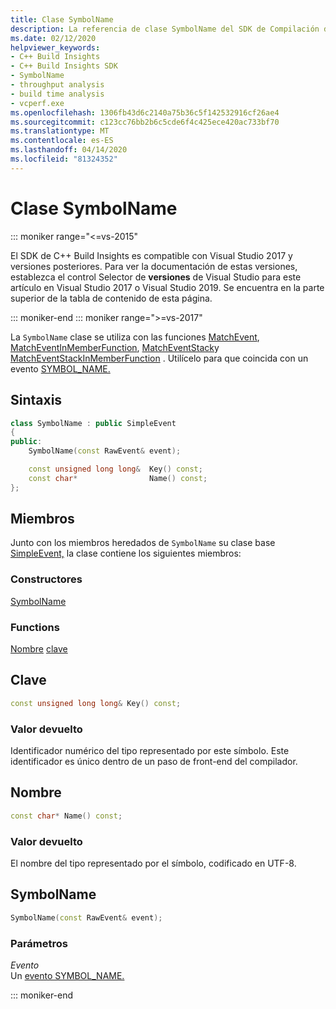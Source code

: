 ```yaml
---
title: Clase SymbolName
description: La referencia de clase SymbolName del SDK de Compilación de C++.
ms.date: 02/12/2020
helpviewer_keywords:
- C++ Build Insights
- C++ Build Insights SDK
- SymbolName
- throughput analysis
- build time analysis
- vcperf.exe
ms.openlocfilehash: 1306fb43d6c2140a75b36c5f142532916cf26ae4
ms.sourcegitcommit: c123cc76bb2b6c5cde6f4c425ece420ac733bf70
ms.translationtype: MT
ms.contentlocale: es-ES
ms.lasthandoff: 04/14/2020
ms.locfileid: "81324352"
---
```

# <a name="symbolname-class"></a>Clase SymbolName

::: moniker range="<=vs-2015"

El SDK de C++ Build Insights es compatible con Visual Studio 2017 y versiones posteriores. Para ver la documentación de estas versiones, establezca el control Selector de **versiones** de Visual Studio para este artículo en Visual Studio 2017 o Visual Studio 2019. Se encuentra en la parte superior de la tabla de contenido de esta página.

::: moniker-end
::: moniker range=">=vs-2017"

La `SymbolName` clase se utiliza con las funciones [MatchEvent](../functions/match-event.md), [MatchEventInMemberFunction](../functions/match-event-in-member-function.md), [MatchEventStack](../functions/match-event-stack.md)y [MatchEventStackInMemberFunction](../functions/match-event-stack-in-member-function.md) . Utilícelo para que coincida con un evento [SYMBOL_NAME.](../event-table.md#symbol-name)

## <a name="syntax"></a>Sintaxis

```cpp
class SymbolName : public SimpleEvent
{
public:
    SymbolName(const RawEvent& event);

    const unsigned long long&  Key() const;
    const char*                Name() const;
};
```

## <a name="members"></a>Miembros

Junto con los miembros heredados de `SymbolName` su clase base [SimpleEvent,](simple-event.md) la clase contiene los siguientes miembros:

### <a name="constructors"></a>Constructores

[SymbolName](#symbol-name)

### <a name="functions"></a>Functions

[Nombre](#key)
[clave](#name)

## <a name="key"></a><a name="key"></a>Clave

```cpp
const unsigned long long& Key() const;
```

### <a name="return-value"></a>Valor devuelto

Identificador numérico del tipo representado por este símbolo. Este identificador es único dentro de un paso de front-end del compilador.

## <a name="name"></a><a name="name"></a>Nombre

```cpp
const char* Name() const;
```

### <a name="return-value"></a>Valor devuelto

El nombre del tipo representado por el símbolo, codificado en UTF-8.

## <a name="symbolname"></a><a name="symbol-name"></a>SymbolName

```cpp
SymbolName(const RawEvent& event);
```

### <a name="parameters"></a>Parámetros

*Evento*\
Un [evento SYMBOL_NAME.](../event-table.md#symbol-name)

::: moniker-end
